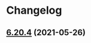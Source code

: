 # Changelog

## [6.20.4](https://github.com/wheelroom/wheelroom/compare/6.20.3...6.20.4) (2021-05-26)



